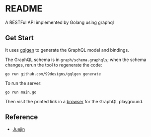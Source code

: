# README

A RESTFul API implemented by Golang using graphql

## Get Start
It uses [gqlgen](https://github.com/99designs/gqlgen) to generate the GraphQL model and bindings.

The GraphQL schema is in `graph/schema.graphqls`; when the schema changes, rerun the tool to regenerate the code:

```shell
go run github.com/99designs/gqlgen generate
```

To run the server:
```shell
go run main.go
```

Then visit the printed link in a [browser](http://localhost:8880) for the GraphQL playground.

## Reference
- [Juejin](https://juejin.cn/post/7056018992976101389)
